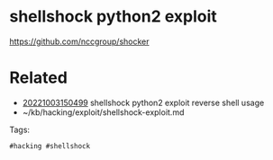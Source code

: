 # shellshock python2 exploit
https://github.com/nccgroup/shocker

# Related

- [20221003150499](/zet/20221003150499/README.md) shellshock python2 exploit reverse shell usage
- ~/kb/hacking/exploit/shellshock-exploit.md

Tags:

    #hacking #shellshock 
